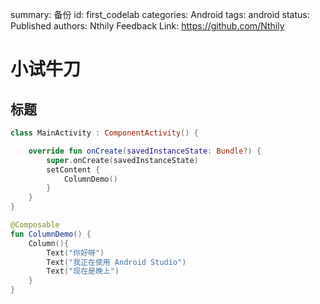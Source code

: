 summary: 备份
id: first_codelab
categories: Android
tags: android
status: Published
authors: Nthily
Feedback Link: https://github.com/Nthily

# 小试牛刀

## 标题
```kotlin
class MainActivity : ComponentActivity() {

    override fun onCreate(savedInstanceState: Bundle?) {
        super.onCreate(savedInstanceState)
        setContent {
            ColumnDemo()
        }
    }
}

@Composable
fun ColumnDemo() {
    Column(){
        Text("你好呀")
        Text("我正在使用 Android Studio")
        Text("现在是晚上")
    }
}
```